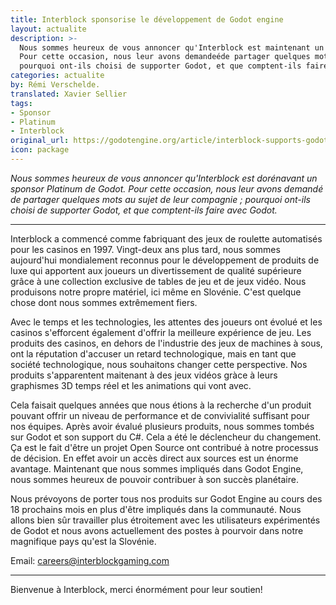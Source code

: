 ```yaml
---
title: Interblock sponsorise le développement de Godot engine
layout: actualite
description: >-
  Nous sommes heureux de vous annoncer qu'Interblock est maintenant un sponsor Platinum de Godot.
  Pour cette occasion, nous leur avons demandeéde partager quelques mots au sujet de leur compagnie ;
  pourquoi ont-ils choisi de supporter Godot, et que comptent-ils faire avec Godot.
categories: actualite
by: Rémi Verschelde. 
translated: Xavier Sellier
tags:
- Sponsor
- Platinum
- Interblock
original_url: https://godotengine.org/article/interblock-supports-godot-development
icon: package
---
```


*Nous sommes heureux de vous annoncer qu'Interblock est dorénavant un sponsor Platinum de Godot.
Pour cette occasion, nous leur avons demandé de partager quelques mots au sujet de leur compagnie ;
pourquoi ont-ils choisi de supporter Godot, et que comptent-ils faire avec Godot.*

----

Interblock a commencé comme fabriquant des jeux de roulette automatisés pour les casinos en 1997. Vingt-deux ans plus tard, nous sommes aujourd'hui mondialement reconnus pour le développement de produits de luxe qui apportent aux joueurs un divertissement de qualité supérieure grâce à une collection exclusive de tables de jeu et de jeux vidéo. Nous produisons notre propre matériel, ici même en Slovénie. C'est quelque chose dont nous sommes extrêmement fiers.

Avec le temps et les technologies, les attentes des joueurs ont évolué et les casinos s'efforcent également d'offrir la meilleure expérience de jeu. Les produits des casinos, en dehors de l'industrie des jeux de machines à sous, ont la réputation d'accuser un retard technologique, mais en tant que société technologique, nous souhaitons changer cette perspective. Nos produits s'apparentent maitenant à des jeux vidéos gràce à leurs graphismes 3D temps réel et les animations qui vont avec.

Cela faisait quelques années que nous étions à la recherche d'un produit pouvant offrir un niveau de performance et de convivialité suffisant pour nos équipes. Après avoir évalué plusieurs produits, nous sommes tombés sur Godot et son support du C#. Cela a été le déclencheur du changement. Ça est le fait d'être un projet Open Source ont contribué à notre processus de décision. En effet avoir un accès direct aux sources est un énorme avantage. Maintenant que nous sommes impliqués dans Godot Engine, nous sommes heureux de pouvoir contribuer à son succès planétaire.

Nous prévoyons de porter tous nos produits sur Godot Engine au cours des 18 prochains mois en plus d'être impliqués dans la communauté. Nous allons bien sûr travailler plus étroitement avec les utilisateurs expérimentés de Godot et nous avons actuellement des postes à pourvoir dans notre magnifique pays qu'est la Slovénie.

Email: careers@interblockgaming.com

----
Bienvenue à Interblock, merci énormément pour leur soutien!
